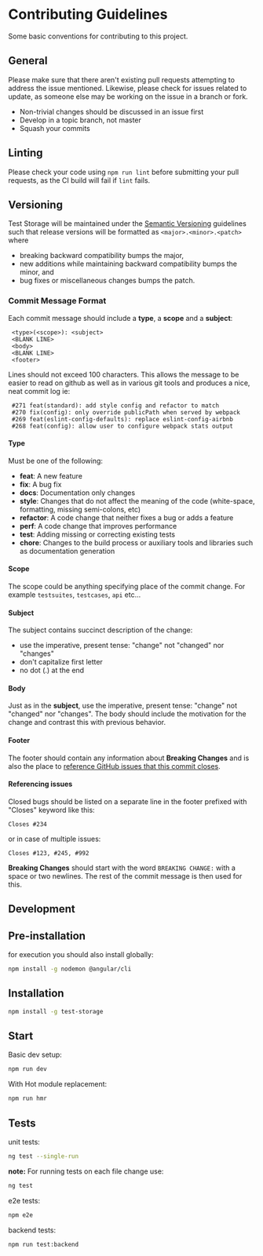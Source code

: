 # Contributing Guidelines

Some basic conventions for contributing to this project.

## General

Please make sure that there aren't existing pull requests attempting to address the issue mentioned. Likewise, please check for issues related to update, as someone else may be working on the issue in a branch or fork.

* Non-trivial changes should be discussed in an issue first
* Develop in a topic branch, not master
* Squash your commits

## Linting

Please check your code using `npm run lint` before submitting your pull requests, as the CI build will fail if `lint` fails.

## Versioning

Test Storage will be maintained under the [Semantic Versioning](http://semver.org)
guidelines such that release versions will be formatted as `<major>.<minor>.<patch>`
where

* breaking backward compatibility bumps the major,
* new additions while maintaining backward compatibility bumps the minor, and
* bug fixes or miscellaneous changes bumps the patch.

### Commit Message Format

Each commit message should include a **type**, a **scope** and a **subject**:

```text
 <type>(<scope>): <subject>
 <BLANK LINE>
 <body>
 <BLANK LINE>
 <footer>
```

Lines should not exceed 100 characters. This allows the message to be easier to read on github as well as in various git tools and produces a nice, neat commit log ie:

```text
 #271 feat(standard): add style config and refactor to match
 #270 fix(config): only override publicPath when served by webpack
 #269 feat(eslint-config-defaults): replace eslint-config-airbnb
 #268 feat(config): allow user to configure webpack stats output
```

#### Type

Must be one of the following:

* **feat**: A new feature
* **fix**: A bug fix
* **docs**: Documentation only changes
* **style**: Changes that do not affect the meaning of the code (white-space, formatting, missing
  semi-colons, etc)
* **refactor**: A code change that neither fixes a bug or adds a feature
* **perf**: A code change that improves performance
* **test**: Adding missing or correcting existing tests
* **chore**: Changes to the build process or auxiliary tools and libraries such as documentation
  generation

#### Scope

The scope could be anything specifying place of the commit change. For example `testsuites`,
`testcases`, `api` etc...

#### Subject

The subject contains succinct description of the change:

* use the imperative, present tense: "change" not "changed" nor "changes"
* don't capitalize first letter
* no dot (.) at the end

#### Body

Just as in the **subject**, use the imperative, present tense: "change" not "changed" nor "changes".
The body should include the motivation for the change and contrast this with previous behavior.

#### Footer

The footer should contain any information about **Breaking Changes** and is also the place to
[reference GitHub issues that this commit closes](https://help.github.com/articles/closing-issues-via-commit-messages/).

#### Referencing issues

Closed bugs should be listed on a separate line in the footer prefixed with "Closes" keyword like this:

```text
Closes #234
```

or in case of multiple issues:

```text
Closes #123, #245, #992
```

**Breaking Changes** should start with the word `BREAKING CHANGE:` with a space or two newlines.
The rest of the commit message is then used for this.

## Development

## Pre-installation

for execution you should also install globally:

```bash
npm install -g nodemon @angular/cli
```

## Installation

```bash
npm install -g test-storage
```

## Start

Basic dev setup:

```bash
npm run dev
```

With Hot module replacement:

```bash
npm run hmr
```

## Tests

unit tests:

```bash
ng test --single-run
```

__note:__ For running tests on each file change use:

```bash
ng test
```

e2e tests:

```bash
npm e2e
```

backend tests:

```bash
npm run test:backend
```

